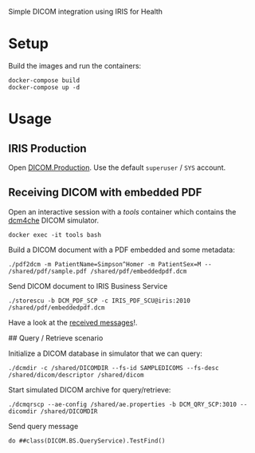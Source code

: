 Simple DICOM integration using IRIS for Health

# Setup
Build the images and run the containers:
```
docker-compose build
docker-compose up -d
```

# Usage

## IRIS Production
Open [DICOM.Production](http://localhost:52773/csp/user/EnsPortal.ProductionConfig.zen?PRODUCTION=DICOM.Production&$NAMESPACE=USER). Use the default `superuser` / `SYS` account.

## Receiving DICOM with embedded PDF
Open an interactive session with a *tools* container which contains the [dcm4che](https://github.com/dcm4che/dcm4che) DICOM simulator.
```
docker exec -it tools bash
```

Build a DICOM document with a PDF embedded and some metadata:
```
./pdf2dcm -m PatientName=Simpson^Homer -m PatientSex=M -- /shared/pdf/sample.pdf /shared/pdf/embeddedpdf.dcm
```

Send DICOM document to IRIS Business Service
```
./storescu -b DCM_PDF_SCP -c IRIS_PDF_SCU@iris:2010 /shared/pdf/embeddedpdf.dcm
```

Have a look at the [received messages](http://localhost:52773/csp/user/EnsPortal.MessageViewer.zen)!.

## Query / Retrieve scenario

Initialize a DICOM database in simulator that we can query:
```
./dcmdir -c /shared/DICOMDIR --fs-id SAMPLEDICOMS --fs-desc /shared/dicom/descriptor /shared/dicom
```

Start simulated DICOM archive for query/retrieve:
```
./dcmqrscp --ae-config /shared/ae.properties -b DCM_QRY_SCP:3010 --dicomdir /shared/DICOMDIR
```

Send query message
```objectscript
do ##class(DICOM.BS.QueryService).TestFind()
```